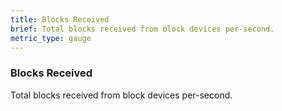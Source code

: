 ```yaml
---
title: Blocks Received
brief: Total blocks received from block devices per-second.
metric_type: gauge
---
```

### Blocks Received

Total blocks received from block devices per-second.